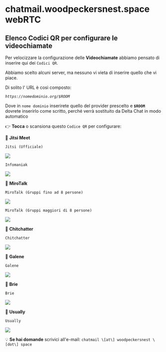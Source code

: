 # chatmail.woodpeckersnest.space webRTC

## Elenco Codici QR per configurare le videochiamate

Per velocizzare la configurazione delle **Videochiamate**
abbiamo pensato di inserire qui dei `Codici QR`.

Abbiamo scelto alcuni server, ma nessuno vi vieta di inserire 
quello che vi piace.

Di solito l' URL è così composto:

*`https://nomedominio.org/$ROOM`*

Dove in `nome dominio` inserirete quello del provider prescelto 
e **`$ROOM`** dovrete inserirlo come scritto, perché verrà sostituito 
da Delta Chat in modo automatico

👉 **Tocca** o scansiona questo `Codice QR` per configurare:

📲 **Jitsi Meet**

`Jitsi (Ufficiale)`

[![](https://chatmail.woodpeckersnest.space/webrtc_jitsi.png)](DCWEBRTC:https://meet.jit.si/$ROOM)

`Infomaniak`

[![](https://chatmail.woodpeckersnest.space/webrtc_infomaniak.png)](DCWEBRTC:https://kmeet.infomaniak.com/$ROOM)

📲 **MiroTalk**

`MiroTalk (Gruppi fino ad 8 persone)`

[![](https://chatmail.woodpeckersnest.space/webrtc_p2p_mirotalk.png)](DCWEBRTC:https://p2p.mirotalk.com/join/$ROOM)

`MiroTalk (Gruppi maggiori di 8 persone)`

[![](https://chatmail.woodpeckersnest.space/webrtc_sfu_mirotalk.png)](DCWEBRTC:https://sfu.mirotalk.com/join/$ROOM)

📲 **Chitchatter**

`Chitchatter`

[![](https://chatmail.woodpeckersnest.space/webrtc_chitchatter.png)](DCWEBRTC:https://chitchatter.im/private/$ROOM)

📲 **Galene**

`Galene`

[![](https://chatmail.woodpeckersnest.space/webrtc_galene.png)](DCWEBRTC:https://galene.org:8443/group/public-vp9/$ROOM)

📲 **Brie**

`Brie`

[![](https://chatmail.woodpeckersnest.space/webrtc_brie.png)](DCWEBRTC:https://brie.fi/ng/$ROOM)

📲 **Usually**

`Usually`

[![](https://chatmail.woodpeckersnest.space/webrtc_usually.png)](DCWEBRTC:https://usually.in/ng/$ROOM)


💡 **Se hai domande** scrivici all'e-mail: `chatmail \[at\] woodpeckersnest \[dot\] space`
